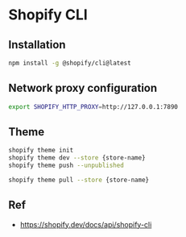 # Shopify CLI

## Installation

```bash
npm install -g @shopify/cli@latest
```



## Network proxy configuration

```bash
export SHOPIFY_HTTP_PROXY=http://127.0.0.1:7890
```


## Theme

```bash
shopify theme init
shopify theme dev --store {store-name}
shopify theme push --unpublished
```

```bash
shopify theme pull --store {store-name}
```

## Ref

* <https://shopify.dev/docs/api/shopify-cli>